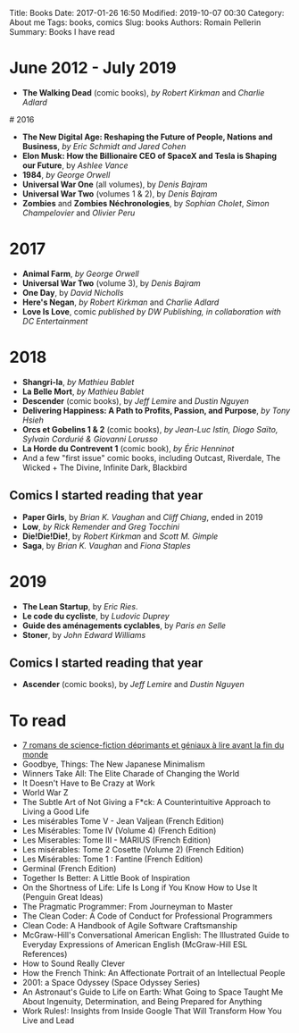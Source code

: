 Title: Books 
Date: 2017-01-26 16:50
Modified: 2019-10-07 00:30
Category: About me
Tags: books, comics
Slug: books
Authors: Romain Pellerin
Summary: Books I have read

# June 2012 - July 2019

- **The Walking Dead** (comic books), *by Robert Kirkman* and *Charlie Adlard*

# 2016

- **The New Digital Age: Reshaping the Future of People, Nations and Business**, *by Eric Schmidt and Jared Cohen*
- **Elon Musk: How the Billionaire CEO of SpaceX and Tesla is Shaping our Future**, by *Ashlee Vance*
- **1984**, *by George Orwell*
- **Universal War One** (all volumes), by *Denis Bajram*
- **Universal War Two** (volumes 1 & 2), by *Denis Bajram*
- **Zombies** and **Zombies Néchronologies**, by *Sophian Cholet*, *Simon Champelovier* and *Olivier Peru*

# 2017

- **Animal Farm**, *by George Orwell*
- **Universal War Two** (volume 3), by *Denis Bajram*
- **One Day**, by *David Nicholls*
- **Here's Negan**, *by Robert Kirkman* and *Charlie Adlard*
- **Love Is Love**, comic *published by DW Publishing, in collaboration with DC Entertainment*

# 2018

- **Shangri-la**, *by Mathieu Bablet*
- **La Belle Mort**, *by Mathieu Bablet*
- **Descender** (comic books), by *Jeff Lemire* and *Dustin Nguyen*
- **Delivering Happiness: A Path to Profits, Passion, and Purpose**, *by Tony Hsieh*
- **Orcs et Gobelins 1 & 2** (comic books), *by Jean-Luc Istin, Diogo Saïto, Sylvain Cordurié & Giovanni Lorusso*
- **La Horde du Contrevent 1** (comic book), *by Éric Henninot*
- And a few "first issue" comic books, including Outcast, Riverdale, The Wicked + The Divine, Infinite Dark, Blackbird

## Comics I started reading that year

- **Paper Girls**, by *Brian K. Vaughan* and *Cliff Chiang*, ended in 2019
- **Low**, *by Rick Remender and Greg Tocchini*
- **Die!Die!Die!**, by *Robert Kirkman* and *Scott M. Gimple*
- **Saga**, by *Brian K. Vaughan* and *Fiona Staples*

# 2019

- **The Lean Startup**, by *Eric Ries*.
- **Le code du cycliste**, by *Ludovic Duprey*
- **Guide des aménagements cyclables**, by *Paris en Selle*
- **Stoner**, by *John Edward Williams*

## Comics I started reading that year

- **Ascender** (comic books), by *Jeff Lemire* and *Dustin Nguyen*

# To read

- [7 romans de science-fiction déprimants et géniaux à lire avant la fin du monde](https://www.numerama.com/pop-culture/531136-7-romans-de-science-fiction-deprimants-et-geniaux-a-lire-avant-la-fin-du-monde.html)
- Goodbye, Things: The New Japanese Minimalism
- Winners Take All: The Elite Charade of Changing the World
- It Doesn't Have to Be Crazy at Work
- World War Z
- The Subtle Art of Not Giving a F*ck: A Counterintuitive Approach to Living a Good Life
- Les misérables Tome V - Jean Valjean (French Edition)
- Les Misérables: Tome IV (Volume 4) (French Edition)
- Les Miserables: Tome III - MARIUS (French Edition)
- Les misérables: Tome 2 Cosette (Volume 2) (French Edition)
- Les Misérables: Tome 1 : Fantine (French Edition)
- Germinal (French Edition)
- Together Is Better: A Little Book of Inspiration
- On the Shortness of Life: Life Is Long if You Know How to Use It (Penguin Great Ideas)
- The Pragmatic Programmer: From Journeyman to Master
- The Clean Coder: A Code of Conduct for Professional Programmers
- Clean Code: A Handbook of Agile Software Craftsmanship
- McGraw-Hill's Conversational American English: The Illustrated Guide to Everyday Expressions of American English (McGraw-Hill ESL References)
- How to Sound Really Clever
- How the French Think: An Affectionate Portrait of an Intellectual People
- 2001: a Space Odyssey (Space Odyssey Series)
- An Astronaut's Guide to Life on Earth: What Going to Space Taught Me About Ingenuity, Determination, and Being Prepared for Anything
- Work Rules!: Insights from Inside Google That Will Transform How You Live and Lead
